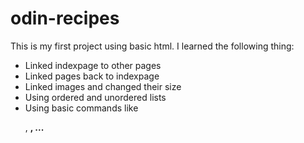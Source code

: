 # odin-recipes
This is my first project using basic html.
I learned the following thing:
- Linked indexpage to other pages
- Linked pages back to indexpage
- Linked images and changed their size
- Using ordered and unordered lists
- Using basic commands like <p>, <strong>, ...
